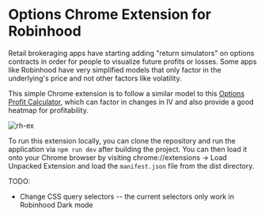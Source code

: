 # Options Chrome Extension for Robinhood

Retail brokeraging apps have starting adding "return simulators" on options contracts in order for people to visualize future profits or losses.
Some apps like Robinhood have very simplified models that only factor in the underlying's price and not other factors like volatility.

This simple Chrome extension is to follow a similar model to this [Options Profit Calculator](https://www.optionsprofitcalculator.com/), which can factor in changes in IV and also provide a good heatmap for profitability.

![rh-ex](https://github.com/user-attachments/assets/3e308cae-cd6e-4e7d-bdac-47e042a98d58)

To run this extension locally, you can clone the repository and run the application via `npm run dev` after building the project.
You can then load it onto your Chrome browser by visiting chrome://extensions -> Load Unpacked Extension and load the `manifest.json` file from the dist directory.

TODO:
  - Change CSS query selectors -- the current selectors only work in Robinhood Dark mode
